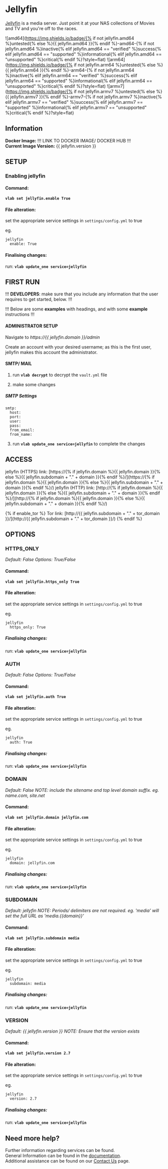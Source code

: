 # Jellyfin

[Jellyfin](https://github.com/jellyfin/jellyfin) is a media server. Just point it at your NAS collections of Movies and TV and you're off to the races.

![amd64](https://img.shields.io/badge/{% if not jellyfin.amd64 %}untested{% else %}{{ jellyfin.amd64 }}{% endif %}-amd64-{% if not jellyfin.amd64 %}inactive{% elif jellyfin.amd64 == "verified" %}success{% elif jellyfin.amd64 == "supported" %}informational{% elif jellyfin.amd64 == "unsupported" %}critical{% endif %}?style=flat)
![arm64](https://img.shields.io/badge/{% if not jellyfin.arm64 %}untested{% else %}{{ jellyfin.arm64 }}{% endif %}-arm64-{% if not jellyfin.arm64 %}inactive{% elif jellyfin.arm64 == "verified" %}success{% elif jellyfin.arm64 == "supported" %}informational{% elif jellyfin.arm64 == "unsupported" %}critical{% endif %}?style=flat)
![armv7](https://img.shields.io/badge/{% if not jellyfin.armv7 %}untested{% else %}{{ jellyfin.armv7 }}{% endif %}-armv7-{% if not jellyfin.armv7 %}inactive{% elif jellyfin.armv7 == "verified" %}success{% elif jellyfin.armv7 == "supported" %}informational{% elif jellyfin.armv7 == "unsupported" %}critical{% endif %}?style=flat)

## Information


**Docker Image:** !!! LINK TO DOCKER IMAGE/ DOCKER HUB !!!  
**Current Image Version:** {{ jellyfin.version }}

## SETUP

### Enabling jellyfin

#### Command:

**`vlab set jellyfin.enable True`**

#### File alteration:

set the appropriate service settings in `settings/config.yml` to true

eg.
```
jellyfin
  enable: True
```

#### Finalising changes:

run: **`vlab update_one service=jellyfin`**

## FIRST RUN

!!! **DEVELOPERS**: make sure that you include any information that the user requires to get started, below. !!!

!!! Below are some **examples** with headings, and with some **example** instructions !!!

#### ADMINISTRATOR SETUP

Navigate to *https://{{ jellyfin.domain }}/admin*

Create an account with your desired username; as this is the first user, jellyfin makes this account the administrator.

#### SMTP/ MAIL

1. run **`vlab decrypt`** to decrypt the `vault.yml` file

2. make some changes


##### SMTP Settings
```
smtp:
  host:
  port:
  user:
  pass:
  from_email:
  from_name:
```

3. run **`vlab update_one service=jellyfin`** to complete the changes


## ACCESS

jellyfin (HTTPS) link: [https://{% if jellyfin.domain %}{{ jellyfin.domain }}{% else %}{{ jellyfin.subdomain + "." + domain }}{% endif %}/](https://{% if jellyfin.domain %}{{ jellyfin.domain }}{% else %}{{ jellyfin.subdomain + "." + domain }}{% endif %}/)
jellyfin (HTTP) link: [http://{% if jellyfin.domain %}{{ jellyfin.domain }}{% else %}{{ jellyfin.subdomain + "." + domain }}{% endif %}/](http://{% if jellyfin.domain %}{{ jellyfin.domain }}{% else %}{{ jellyfin.subdomain + "." + domain }}{% endif %}/)

{% if enable_tor %}
Tor link: [http://{{ jellyfin.subdomain + "." + tor_domain }}/](http://{{ jellyfin.subdomain + "." + tor_domain }}/)
{% endif %}

## OPTIONS

### HTTPS_ONLY
*Default: False*
*Options: True/False*

#### Command:

**`vlab set jellyfin.https_only True`**

#### File alteration:

set the appropriate service settings in `settings/config.yml` to true

eg.
```
jellyfin
  https_only: True
```

##### Finalising changes:

run: **`vlab update_one service=jellyfin`**

### AUTH
*Default: False*
*Options: True/False*

#### Command:

**`vlab set jellyfin.auth True`**

#### File alteration:

set the appropriate service settings in `settings/config.yml` to true

eg.
```
jellyfin
  auth: True
```

##### Finalising changes:

run: **`vlab update_one service=jellyfin`**

### DOMAIN
*Default: False*
*NOTE: include the sitename and top level domain suffix. eg. name.com, site.net*

#### Command:

**`vlab set jellyfin.domain jellyfin.com`**

#### File alteration:

set the appropriate service settings in `settings/config.yml` to true

eg.
```
jellyfin
  domain: jellyfin.com
```

##### Finalising changes:

run: **`vlab update_one service=jellyfin`**

### SUBDOMAIN
*Default: jellyfin*
*NOTE: Periods/ delimiters are not required. eg. 'media' will set the full URL as 'media.{{domain}}'*

#### Command:

**`vlab set jellyfin.subdomain media`**

#### File alteration:

set the appropriate service settings in `settings/config.yml` to true

eg.
```
jellyfin
  subdomain: media
```

##### Finalising changes:

run: **`vlab update_one service=jellyfin`**

### VERSION
*Default: {{  jellyfin.version  }}*
*NOTE: Ensure that the version exists*

#### Command:

**`vlab set jellyfin.version 2.7`**

#### File alteration:

set the appropriate service settings in `settings/config.yml` to true

eg.
```
jellyfin
  version: 2.7
```

##### Finalising changes:

run: **`vlab update_one service=jellyfin`**

## Need more help?
Further information regarding services can be found. \
General Information can be found in the [documentation](https://docs.vivumlab.com). \
Additional assistance can be found on our [Contact Us](https://docs.vivumlab.com/Contact-us) page.
